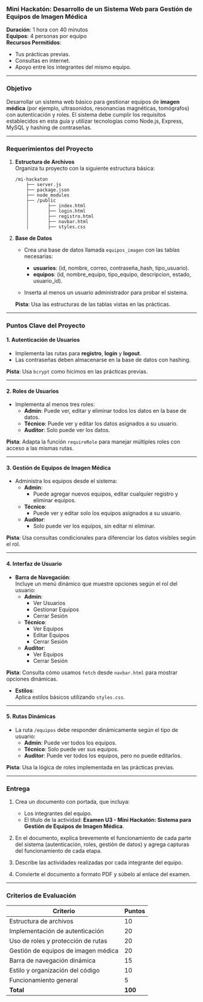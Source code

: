### Mini Hackatón: **Desarrollo de un Sistema Web para Gestión de Equipos de Imagen Médica**

**Duración**: 1 hora con 40 minutos  
**Equipos**: 4 personas por equipo  
**Recursos Permitidos**:  
- Tus prácticas previas.  
- Consultas en internet.  
- Apoyo entre los integrantes del mismo equipo.  

---

### **Objetivo**
Desarrollar un sistema web básico para gestionar equipos de **imagen médica** (por ejemplo, ultrasonidos, resonancias magnéticas, tomógrafos) con autenticación y roles. El sistema debe cumplir los requisitos establecidos en esta guía y utilizar tecnologías como Node.js, Express, MySQL y hashing de contraseñas.

---

### **Requerimientos del Proyecto**

1. **Estructura de Archivos**  
   Organiza tu proyecto con la siguiente estructura básica:  
   ```
   /mi-hackaton
       ├── server.js
       ├── package.json
       ├── node_modules
       ├── /public
       │       ├── index.html
       │       ├── login.html
       │       ├── registro.html
       │       ├── navbar.html
       │       ├── styles.css
   ```

2. **Base de Datos**  
   - Crea una base de datos llamada `equipos_imagen` con las tablas necesarias:  
     - **usuarios**: (id, nombre, correo, contraseña_hash, tipo_usuario).  
     - **equipos**: (id, nombre_equipo, tipo_equipo, descripcion, estado, usuario_id).  

   - Inserta al menos un usuario administrador para probar el sistema.  

   **Pista**: Usa las estructuras de las tablas vistas en las prácticas.

---

### **Puntos Clave del Proyecto**

#### 1. **Autenticación de Usuarios**  
- Implementa las rutas para **registro**, **login** y **logout**.  
- Las contraseñas deben almacenarse en la base de datos con hashing.  

**Pista**: Usa `bcrypt` como hicimos en las prácticas previas.

---

#### 2. **Roles de Usuarios**  
- Implementa al menos tres roles:  
  - **Admin**: Puede ver, editar y eliminar todos los datos en la base de datos.  
  - **Técnico**: Puede ver y editar los datos asignados a su usuario.  
  - **Auditor**: Solo puede ver los datos.  

**Pista**: Adapta la función `requireRole` para manejar múltiples roles con acceso a las mismas rutas.

---

#### 3. **Gestión de Equipos de Imagen Médica**  
- Administra los equipos desde el sistema:  
  - **Admin**:  
    - Puede agregar nuevos equipos, editar cualquier registro y eliminar equipos.  
  - **Técnico**:  
    - Puede ver y editar solo los equipos asignados a su usuario.  
  - **Auditor**:  
    - Solo puede ver los equipos, sin editar ni eliminar.  

**Pista**: Usa consultas condicionales para diferenciar los datos visibles según el rol.

---

#### 4. **Interfaz de Usuario**  
- **Barra de Navegación**:  
  Incluye un menú dinámico que muestre opciones según el rol del usuario:  
  - **Admin**:  
    - Ver Usuarios  
    - Gestionar Equipos  
    - Cerrar Sesión  
  - **Técnico**:  
    - Ver Equipos  
    - Editar Equipos  
    - Cerrar Sesión  
  - **Auditor**:  
    - Ver Equipos  
    - Cerrar Sesión  

**Pista**: Consulta cómo usamos `fetch` desde `navbar.html` para mostrar opciones dinámicas.

- **Estilos**:  
  Aplica estilos básicos utilizando `styles.css`.

---

#### 5. **Rutas Dinámicas**  
- La ruta `/equipos` debe responder dinámicamente según el tipo de usuario:  
  - **Admin**: Puede ver todos los equipos.  
  - **Técnico**: Solo puede ver sus equipos.  
  - **Auditor**: Puede ver todos los equipos, pero no puede editarlos.  

**Pista**: Usa la lógica de roles implementada en las prácticas previas.

---

### **Entrega**
1. Crea un documento con portada, que incluya:  
   - Los integrantes del equipo.  
   - El título de la actividad: **Examen U3 - Mini Hackatón: Sistema para Gestión de Equipos de Imagen Médica**.  

2. En el documento, explica brevemente el funcionamiento de cada parte del sistema (autenticación, roles, gestión de datos) y agrega capturas del funcionamiento de cada etapa.  

3. Describe las actividades realizadas por cada integrante del equipo.  

4. Convierte el documento a formato PDF y súbelo al enlace del examen.  

---

### **Criterios de Evaluación**
| Criterio                             | Puntos |
|--------------------------------------|--------|
| Estructura de archivos               | 10     |
| Implementación de autenticación      | 20     |
| Uso de roles y protección de rutas   | 20     |
| Gestión de equipos de imagen médica  | 20     |
| Barra de navegación dinámica         | 15     |
| Estilo y organización del código     | 10     |
| Funcionamiento general               | 5      |
| **Total**                            | **100**|
